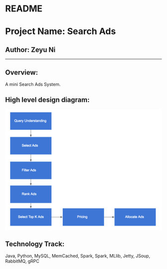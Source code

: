 # README #
# Project Name: Search Ads
## Author: Zeyu Ni
----------
## Overview:
A mini Search Ads System.

## High level design diagram:

![Alt text](https://github.com/nizeyu/SearchAds2/blob/master/picture/AdsSearch.png)

## Technology Track: 
Java, Python, MySQL, MemCached, Spark, Spark, MLlib, Jetty, JSoup, RabbitMQ, gRPC

